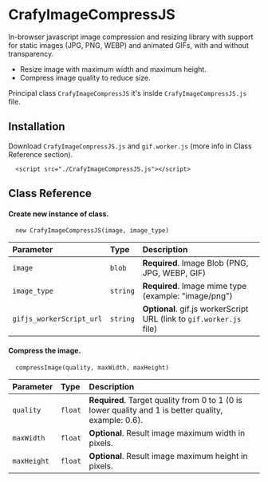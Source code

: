 # CrafyImageCompressJS

In-browser javascript image compression and resizing library with support for static images (JPG, PNG, WEBP) and animated GIFs, with and without transparency.

- Resize image with maximum width and maximum height.
- Compress image quality to reduce size.

Principal class `CrafyImageCompressJS` it's inside `CrafyImageCompressJS.js` file.
## Installation

Download `CrafyImageCompressJS.js` and `gif.worker.js` (more info in Class Reference section).

```
  <script src="./CrafyImageCompressJS.js"></script>
```
    
## Class Reference

#### Create new instance of class.

```
  new CrafyImageCompressJS(image, image_type)
```

| Parameter | Type     | Description                |
| :-------- | :------- | :------------------------- |
| `image` | `blob` | **Required**. Image Blob (PNG, JPG, WEBP, GIF) |
| `image_type` | `string` | **Required**. Image mime type (example: "image/png") |
| `gifjs_workerScript_url` | `string` | **Optional**. gif.js workerScript URL (link to `gif.worker.js` file) |

#### Compress the image.

```
  compressImage(quality, maxWidth, maxHeight)
```

| Parameter | Type     | Description                       |
| :-------- | :------- | :-------------------------------- |
| `quality`      | `float` | **Required**. Target quality from 0 to 1 (0 is lower quality and 1 is better quality, example: 0.6). |
| `maxWidth`      | `float` | **Optional**. Result image maximum width in pixels. |
| `maxHeight`      | `float` | **Optional**. Result image maximum height in pixels. |
